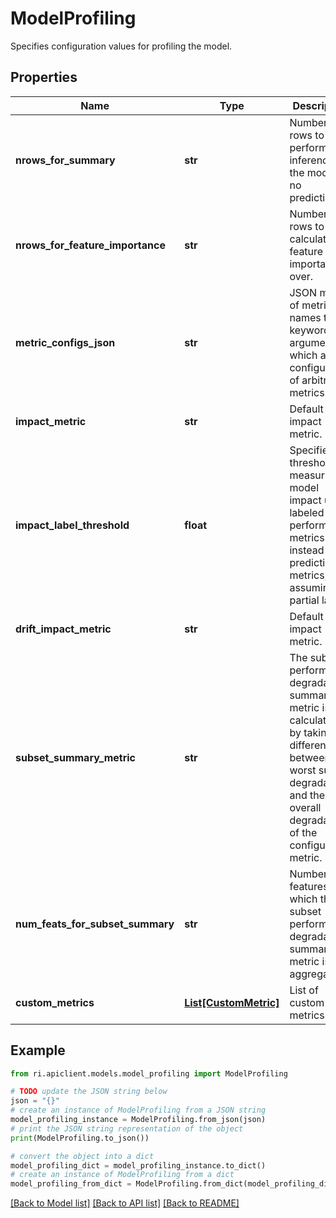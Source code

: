 # ModelProfiling

Specifies configuration values for profiling the model.

## Properties

Name | Type | Description | Notes
------------ | ------------- | ------------- | -------------
**nrows_for_summary** | **str** | Number of rows to perform inference on the model if no predictions. | [optional] 
**nrows_for_feature_importance** | **str** | Number of rows to calculate feature importance over. | [optional] 
**metric_configs_json** | **str** | JSON map of metric API names to keyword arguments, which allows configuration of arbitrary metrics. | [optional] 
**impact_metric** | **str** | Default impact metric. | [optional] 
**impact_label_threshold** | **float** | Specifies the threshold for measuring model impact using labeled performance metrics instead of prediction metrics, assuming partial labels. | [optional] 
**drift_impact_metric** | **str** | Default drift impact metric. | [optional] 
**subset_summary_metric** | **str** | The subset performance degradation summary metric is calculated by taking the difference between the worst subset degradation and the overall degradation of the configured metric. | [optional] 
**num_feats_for_subset_summary** | **str** | Number of features over which the subset performance degradation summary metric is aggregated. | [optional] 
**custom_metrics** | [**List[CustomMetric]**](CustomMetric.md) | List of custom metrics. | [optional] 

## Example

```python
from ri.apiclient.models.model_profiling import ModelProfiling

# TODO update the JSON string below
json = "{}"
# create an instance of ModelProfiling from a JSON string
model_profiling_instance = ModelProfiling.from_json(json)
# print the JSON string representation of the object
print(ModelProfiling.to_json())

# convert the object into a dict
model_profiling_dict = model_profiling_instance.to_dict()
# create an instance of ModelProfiling from a dict
model_profiling_from_dict = ModelProfiling.from_dict(model_profiling_dict)
```
[[Back to Model list]](../README.md#documentation-for-models) [[Back to API list]](../README.md#documentation-for-api-endpoints) [[Back to README]](../README.md)

